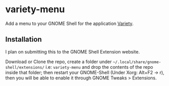 # variety-menu
Add a menu to your GNOME Shell for the application [Variety](https://github.com/varietywalls/variety).

## Installation
I plan on submitting this to the GNOME Shell Extension website.

Download or Clone the repo, create a folder under `~/.local/share/gnome-shell/extensions/` i.e: `variety-menu` and drop the contents of the repo inside that folder; then restart your GNOME-Shell (Under Xorg: Alt+F2 -> r), then you will be able to enable it through GNOME Tweaks > Extensions.
